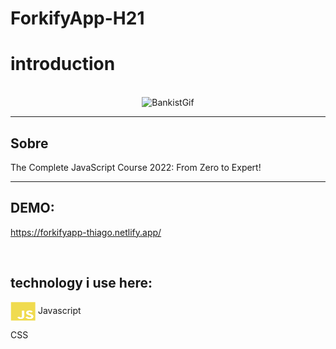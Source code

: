<h1 style="text-align: "center"; style="font-weight: bold;">ForkifyApp-H21 </h1>

<h1>introduction</h1>

                 


<br>
<div style="text-align: center;">
<img alt="BankistGif" title="BankistGif" src="./github/Animação.gif" >
</div><hr>

## Sobre
<p>The Complete JavaScript Course 2022: From Zero to Expert!<br>
</p><hr>

## DEMO:
https://forkifyapp-thiago.netlify.app/

<br> <h2>technology i use here:</h2>

<p><span><img align="center" alt="Th-Js" height="30" width="40" src="https://raw.githubusercontent.com/devicons/devicon/master/icons/javascript/javascript-plain.svg"></span> Javascript</p>
<p>CSS</p>


